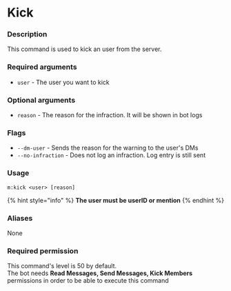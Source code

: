 # Kick

### **Description**

This command is used to kick an user from the server.

### **Required arguments**

* `user` - The user you want to kick

### **Optional arguments**

* `reason` - The reason for the infraction. It will be shown in bot logs

### Flags

* `--dm-user` - Sends the reason for the warning to the user's DMs
* `--no-infraction` - Does not log an infraction. Log entry is still sent

### **Usage**

```
m:kick <user> [reason]
```

{% hint style="info" %}
**The user must be userID or mention**
{% endhint %}

### **Aliases**

None

### **Required permission**

This command's level is 50 by default.\
The bot needs **Read Messages, Send Messages, Kick Members** permissions in order to be able to execute this command
